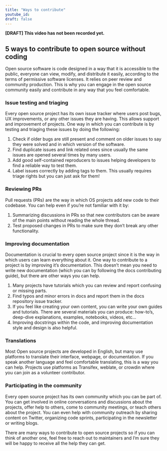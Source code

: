 ```yaml
---
title: "Ways to contribute"
youtube_id:
draft: false
---
```


**[DRAFT] This video has not been recorded yet.**

<!--
# 1.3 Ways to contribute


## Topic:
Other ways to contribute to open source in which you don’t necessarily have to code.

## Outline: 
- Issue testing and triaging
- Reviewing PRs
- Translations
- Improving documentation
- Participating in the community/Community outreach

-->

## 5 ways to contribute to open source without coding

<!--
Hello everyone, I’m Juanita.
Welcome to the Scientific Python videos! Today I will be sharing with you some ways in which you can contribute to open source software projects without actually having to code.
-->

Open source software is code designed in a way that it is accessible to the public, everyone can view, modify, and distribute it easily, according to the terms of permissive software licenses.
It relies on peer review and community production.
This is why you can engage in the open source community easily and contribute in any way that you feel comfortable.

### Issue testing and triaging

Every open source project has its own issue tracker where users post bugs, UX improvements, or any other issues they are having.
This allows support and improvement of projects.
One way in which you can contribute is by testing and triaging these issues by doing the following:	

1. Check if older bugs are still present and comment on older issues to say they were solved and in which version of the software.
2. Find duplicate issues and link related ones since usually the same issues are opened several times by many users.
3. Add good self-contained reproducers to issues helping developers to find a reliable way to test them.
4. Label issues correctly by adding tags to them.
This usually requires triage rights but you can just ask for them!

### Reviewing PRs

Pull requests (PRs) are the way in which OS projects add new code to their codebase.
You can help even if you’re not familiar with it by:

1. Summarizing discussions in PRs so that new contributors can be aware of the main points without reading the whole thread.
2. Test proposed changes in PRs to make sure they don’t break any other functionality.

### Improving documentation

Documentation is crucial to every open source project since it is the way in which users can learn everything about it.
One way to contribute to a project is by improving it’s documentation.
This doesn’t mean you need to write new documentation (which you can by following the docs contributing guide), but there are other ways you can help.

1. Many projects have tutorials which you can review and report confusing or missing parts.
2. Find typos and minor errors in docs and report them in the docs repository issue tracker.
3. If you feel like creating your own content, you can write your own guides and tutorials.
There are several materials you can produce: how-to’s, deep-dive explanations, examples, notebooks, videos, etc...
4. Improving docstrings within the code, and improving documentation style and design is also helpful.


### Translations

Most Open source projects are developed in English, but many use platforms to translate their interface, webpage, or documentation.
If you speak another language and feel comfortable translating, this is a way you can help.
Projects use platforms as Transifex, weblate, or crowdin where you can join as a volunteer contributor.


### Participating in the community

Every open source project has its own community which you can be part of.
You can get involved in online conversations and discussions about the projects, offer help to others, come to community meetings, or teach others about the project.
You can even help with community outreach by sharing content on Twitter, organizing code sprints, participating in the newsletter or writing blogs.

There are many ways to contribute to open source projects so if you can think of another one, feel free to reach out to maintainers and I’m sure they will be happy to receive all the help they can get.
